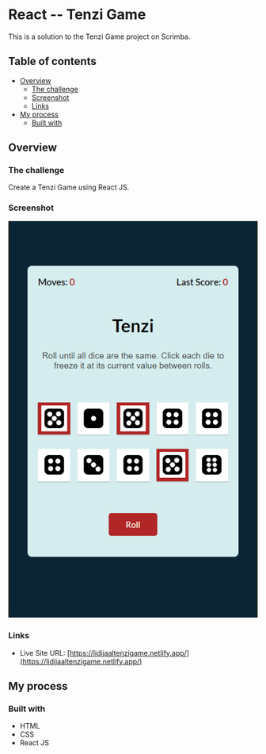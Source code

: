 # React -- Tenzi Game

This is a solution to the Tenzi Game project on Scrimba. 

## Table of contents

- [Overview](#overview)
  - [The challenge](#the-challenge)
  - [Screenshot](#screenshot)
  - [Links](#links)
- [My process](#my-process)
  - [Built with](#built-with)
  

## Overview

### The challenge

Create a Tenzi Game using React JS. 

### Screenshot

![](src/images/Screenshot_1.png)


### Links

- Live Site URL: [https://lidijaaltenzigame.netlify.app/](https://lidijaaltenzigame.netlify.app/)


## My process

### Built with

- HTML
- CSS
- React JS
